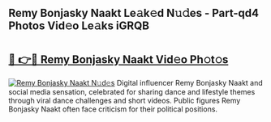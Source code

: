## Remy Bonjasky Naakt Le𝚊k𝚎d N𝚞𝚍es - Part-qd4 Photos Vid𝚎o Le𝚊ks iGRQB

# <h2><a href="http://fb80hnz.evod.top/?m=Remy+Bonjasky+Naakt">🔗 👉🔴 Remy Bonjasky Naakt Vid𝚎o Ph𝚘t𝚘s</a></h2>

[![Remy Bonjasky Naakt N𝚞d𝚎s](https://i.imgur.com/8V9OHl7.gif)](http://fb80hnz.evod.top/?m=Remy+Bonjasky+Naakt)
Digital influencer Remy Bonjasky Naakt and social media sensation, celebrated for sharing dance and lifestyle themes through viral dance challenges and short videos. Public figures Remy Bonjasky Naakt often face criticism for their political positions. 
